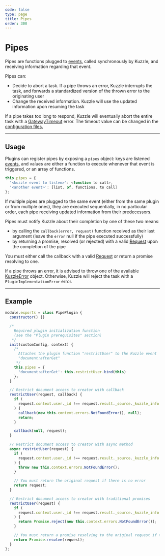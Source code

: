 ```yaml
---
code: false
type: page
title: Pipes
order: 300
---
```


# Pipes

Pipes are functions plugged to [events](/core/1/plugins/events/), called synchronously by Kuzzle, and receiving information regarding that event.

Pipes can:

- Decide to abort a task. If a pipe throws an error, Kuzzle interrupts the task, and forwards a standardized version of the thrown error to the originating user
- Change the received information. Kuzzle will use the updated information upon resuming the task

<div class="alert alert-warning">If a pipe takes too long to respond, Kuzzle will eventually abort the entire task with a <a href="/plugins/1/errors/gatewaytimeouterror">GatewayTimeout</a> error. The timeout value can be changed in the <a href="/core/1/guide/guides/essentials/configuration/">configuration files.</a></div>

---

## Usage

Plugins can register pipes by exposing a `pipes` object: keys are listened [events](/core/1/plugins/events/), and values are either a function to execute whenever that event is triggered, or an array of functions.

```javascript
this.pipes = {
  '<kuzzle event to listen>': <function to call>,
  '<another event>': [list, of, functions, to call]
};
```

If multiple pipes are plugged to the same event (either from the same plugin or from multiple ones), they are executed sequentially, in no particular order, each pipe receiving updated information from their predecessors.

Pipes must notify Kuzzle about their completion by one of these two means:

- by calling the `callback(error, request)` function received as their last argument (leave the `error` null if the pipe executed successfully)
- by returning a promise, resolved (or rejected) with a valid [Request](/core/1/guide/guides/essentials/request-and-response-format/) upon the completion of the pipe

<div class="alert alert-warning">You must either call the callback with a valid <a href="/core/1/guide/guides/essentials/request-and-response-format/">Request</a> or return a promise resolving to one.</div>

If a pipe throws an error, it is advised to throw one of the available [KuzzleError](/core/1/plugins/errors/kuzzleerror) object. Otherwise, Kuzzle will reject the task with a `PluginImplementationError` error.

---

## Example

```javascript
module.exports = class PipePlugin {
  constructor() {}

  /*
    Required plugin initialization function
    (see the "Plugin prerequisites" section)
   */
  init(customConfig, context) {
    /*
      Attaches the plugin function "restrictUser" to the Kuzzle event
      "document:afterGet"
     */
    this.pipes = {
      'document:afterGet': this.restrictUser.bind(this)
    };
  }

  // Restrict document access to creator with callback
  restrictUser(request, callback) {
    if (
      request.context.user._id !== request.result._source._kuzzle_info.author
    ) {
      callback(new this.context.errors.NotFoundError(), null);
      return;
    }

    callback(null, request);
  }

  // Restrict document access to creator with async method
  async restrictUser(request) {
    if (
      request.context.user._id !== request.result._source._kuzzle_info.author
    ) {
      throw new this.context.errors.NotFoundError();
    }

    // You must return the original request if there is no error
    return request;
  }

  // Restrict document access to creator with traditional promises
  restrictUser(request) {
    if (
      request.context.user._id !== request.result._source._kuzzle_info.author
    ) {
      return Promise.reject(new this.context.errors.NotFoundError());
    }

    // You must return a promise resolving to the original request if there is no error
    return Promise.resolve(request);
  }
};
```
